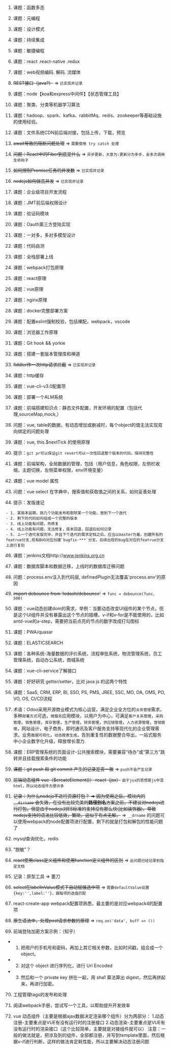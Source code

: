 
1. 课题：函数多态

2. 课题：元编程

3. 课题：设计模式

4. 课题：持续集成

5. 课题：敏捷编程

7. 课题：react .react-native .redux

8. 课题：web视频编码. 解码. 流媒体

9. ~~REST接口（java?）~~ => `已实现并记录`

10. 课题：node【koa和express中间件】【状态管理工具】

11. 课题：聚类、分类等机器学习算法

12. 课题：hadoop、spark、kafka、rabbitMq、redis、zookeeper等基础设施的使用经验。

13. 课题：文件系统CDN前后端对接，包括上传，下载，预览

14. ~~await导致的阻断问题处理~~ => `需要使用 try catch 处理`

15. ~~问题：React中的Fiber到底是什么~~ => `异步更新，大意为:更新分为多步，会多次调用生命钩子`

16. ~~如何控制Promise任务的并发数~~ => `已实现并记录`

17. ~~nodejs如何做高并发~~ => `已实现并记录`

18. 课题：企业级项目开发流程

19. 课题：JMT前后端权限设计

20. 课题：验证码模块

21. 课题：Oauth第三方登陆实现

22. 课题：一对多，多对多模型设计

23. 课题：代码自测

24. 课题：全栈部署上线

25. 课题：webpack打包原理

26. 课题：react原理

27. 课题：vue原理

28. 课题：nginx原理

29. 课题：docker完整部署方案

30. 课题：配置eslint强制校验，包括裸配，webpack，vscode

31. 课题：浏览器工作原理

32. 课题：Git hook && yorkie

33. 课题：搭建一套版本管理库和禅道

34. ~~fiddler作一次http请求拦截~~ => `已实现并记录`

35. 课题：http缓存

36. 课题：vue-cli-v3.0配置项

37. 课题：部署一个ALM系统

38. 课题：前端搭建知识点：静态文件配置，开发环境的配置（包括代理,sourceMap,mock,）

39. 问题：vue, table的数据，有动态增加或删减时，每个object的值无法实现双向绑定的问题处理

40. 课题：vue, this.$nextTick 的使用原理

41. 提示：`git pr可以保证git revert可以一次性回退整个版本的代码，保持完整性`

42. 课题：前端架构，全局数据的管理，包括（用户信息，角色权限，左侧栏收缩，主题切换，左侧菜单权限，env环境变量）

43. 课题：vue model 属性

44. 问题：vue select 在字典中，搜索值和获取值之间的关系，如何妥善处理

45. 提示：发版速记
```
- 1. 某版本延期，挑几个功能发布和剔除某一个功能，放到下一个迭代
- 2. 剩下的代码如何组成一个完整的版本
- 3. 线上功能有问题，热修复
- 4. 线上功能有问题，无法修复，版本回退，回退后如何记录
- 5. 上一个迭代发版完毕，并且下个迭代的需求定档之后，应当以master为基，创建所有的featrue分支,现有BUG对应创建`bugfix-***`分支，后续出现的bug在对应的featrue分支上进行复刻
```
46. 课题：jenkins文档http://www.jenkins.org.cn

47. 课题：数据库脚本和数据迁移，上线时的数据库迁移问题

48. 问题：process.env注入到代码层, definedPlugin无法覆盖'process.env'的原因

49. ~~import debounce from 'lodash/debounce'~~ => `func = debounce(func, 500)`

50. 课题：vue动态创建dom的需求，举例：当要动态改变UI组件的某个节点，但是这个UI组件并没有暴露出这个节点的插槽，v-if和v-for是不能使用的，比如antd-vue的a-step，需要把当前点亮的节点的数字改成打勾图标

51. 课题：PWA/quasar

52. 课题：ELASTICSEARCH

53. 课题：各种系统-海量数据的评价系统，流程审批系统，物流管理系统，员工管理系统，自动办公系统，商城系统

54. 课题：vue-cli-service了解接口

55. 课题：好好研究 getter/setter，比对 java js 的这两个特性

56. 课题：SaaS, CRM, ERP, BI, SSO, PS, PMS, JREE, SSC, MO, OA, OMS, PO, VO, OS, CI/CD流程

57. 术语：Odoo采用开源商业模式为核心运营，满足企业全方位的`业务管理`需求，多种`部署方式`可选，`微服务`应用模块，以用户为中心，可满足`客户关系管理`，`采购管理`，`销售管理`，`库存管理`，`生产管理`，`财务管理`，`供应链管理`，`人力资源管理`，`营销管理`，网站设计，电子商务，即时通讯及客户服务支持等现代化的企业管理需求。业务`数据可视化`，`动态报表生成`，告别重复性的数据整合导出，一站式服务中小企业数字化升级，释放增长潜力.

58. 课题：ERP管理系统的页面设计-公共搜索模块，需要兼容“待办”或“第三方”跳转并且挂载搜索条件的功能

59. ~~课题：git push 和 git commit 产生的记录是否一致~~ => `push不会产生记录`

60. ~~前端动态组件 vue（$createElement()） react（jsx）~~ `由于jsx的思想是js中混html，所以动态组件方便许多`

61. ~~记录：为什么nodejs不进行资源打包？ => 因为使用之后，模块内的 `__dirname` 会失效，在没有比较完美的**路径别名**方案之前，不建议对nodejs进行打包，但是由于nodejs对ES标准的支持没有那么快(比如装饰器)，导致nodejs支持的语法比较低效，繁琐，这似乎有点无解。~~ => `__drname` 的问题可以使用webpack的node配置项进行配置，剩下的就是打包和解包的性能问题了

62. mysql查询优化，redis

63. “脱敏”？

64. ~~react使用class定义组件和使用function定义组件的区别~~ => `此问题已经记录到指定文档`

65. 记录：原型工具 => 墨刀

66. ~~select在labelInValue模式下自动赋值选中项~~ => `需要defaultValue设置{key:'',label:''}，跟每项的选值匹配`

67. react-create-app webpack配置项熟悉，最主要的是对应webpack4的配置项

68. ~~原生语法中，处理post请求参数的原理~~ => `req.on('data', buff => ())`

69. 前端登陆加密方案示例：（知乎）
  - 1. 把用户的手机号和密码，再加上其它相关参数，比如时间戳，组合成一个 object。
  - 2. 对这个 object 进行序列化，进行 Url Encoded
  - 3. 然后和一个 private key 拼在一起，用 sha1 算法算出 digest，然后再拼起来，再进行加密。
  
70. 工程管理tags的发布和处理

71. 阅读webpack手册，尝试写一个工具，以帮助提升开发效率

72. vue 动态组件（主要是根据ajax数据决定渲染哪个组件）分为两部分：
  1.动态注册-主要重点是VUE有没有运行时的注册接口
  2.动态渲染-主要重点是VUE有没有运行时的渲染接口（这个比较简单，主要就是对接<component :is="[name|template]">组件就可以）
  注意：一般的做法就是，把涉及到的组件，全部都注册，并写到template里面，然后根据v-if进行判断，这样的做法肯定耗性能，所以主要解决动态注册问题
